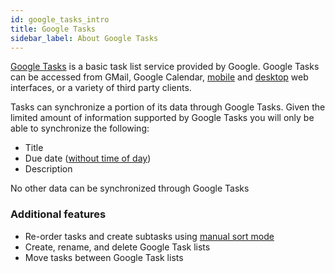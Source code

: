 ```yaml
---
id: google_tasks_intro
title: Google Tasks
sidebar_label: About Google Tasks
---
```


[Google Tasks](https://support.google.com/calendar/answer/106237) is a basic task list service provided by Google. Google Tasks can be accessed from GMail, Google Calendar, [mobile](https://www.gmail.com/tasks) and [desktop](https://mail.google.com/tasks/canvas) web interfaces, or a variety of third party clients.

Tasks can synchronize a portion of its data through Google Tasks. Given the limited amount of information supported by Google Tasks you will only be able to synchronize the following:

* Title
* Due date ([without time of day](https://issuetracker.google.com/issues/128979662))
* Description

No other data can be synchronized through Google Tasks

### Additional features

* Re-order tasks and create subtasks using [manual sort mode](manual_sort_mode.md)
* Create, rename, and delete Google Task lists
* Move tasks between Google Task lists
